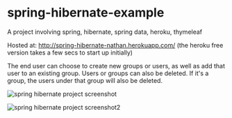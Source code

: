 # spring-hibernate-example

A project involving spring, hibernate, spring data, heroku, thymeleaf

Hosted at: http://spring-hibernate-nathan.herokuapp.com/ (the heroku free version takes a few secs to start up initially)

The end user can choose to create new groups or users, as well as add that user to an existing group.
Users or groups can also be deleted. If it's a group, the users under that group will also be deleted.

![spring hibernate project screenshot](https://user-images.githubusercontent.com/27917217/28745616-34a604d6-74bf-11e7-933a-7dee2ffcc839.png)

![spring hibernate project screenshot2](https://user-images.githubusercontent.com/27917217/28745655-090a0146-74c0-11e7-8f07-5a39bc63d010.png)
